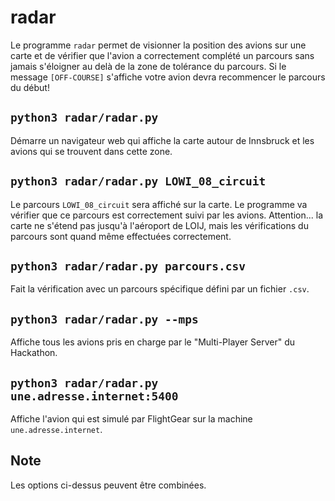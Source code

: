 # radar

Le programme `radar` permet de visionner la position des avions sur une carte et
de vérifier que l'avion a correctement complété un parcours sans jamais s'éloigner au
delà de la zone de tolérance du parcours. Si le message `[OFF-COURSE]` s'affiche
votre avion devra recommencer le parcours du début!

## `python3 radar/radar.py`

Démarre un navigateur web qui affiche la carte autour de Innsbruck et les avions
qui se trouvent dans cette zone.

## `python3 radar/radar.py LOWI_08_circuit`

Le parcours `LOWI_08_circuit` sera affiché sur la carte. Le programme va vérifier que ce
parcours est correctement suivi par les avions.
Attention... la carte ne s'étend pas jusqu'à l'aéroport de LOIJ, mais les vérifications
du parcours sont quand même effectuées correctement.

## `python3 radar/radar.py parcours.csv`

Fait la vérification avec un parcours spécifique défini par un fichier `.csv`.

## `python3 radar/radar.py --mps`

Affiche tous les avions pris en charge par le "Multi-Player Server" du Hackathon.

## `python3 radar/radar.py une.adresse.internet:5400`

Affiche l'avion qui est simulé par FlightGear sur la machine `une.adresse.internet`.

## Note

Les options ci-dessus peuvent être combinées.
